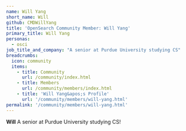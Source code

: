 ```yaml
---
name: Will Yang
short_name: Will
github: CMDWillYang
title: 'OpenSearch Community Member: Will Yang'
primary_title: Will Yang
personas:
  - osci
job_title_and_company: "A senior at Purdue University studying CS"
breadcrumbs:
  icon: community
  items:
    - title: Community
      url: /community/index.html
    - title: Members
      url: /community/members/index.html
    - title: 'Will Yang&apos;s Profile'
      url: '/community/members/will-yang.html'
permalink: '/community/members/will-yang.html'
---
```


**Will** A senior at Purdue University studying CS!
